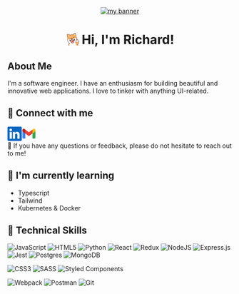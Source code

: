 <p align="center">
  <a href="#" target="_blank" rel="noreferrer"><img src="https://github.com/daorichard/daorichard/assets/98173508/8e87f5ff-3a89-4549-8a82-10a7c4f554d5" alt="my banner"></a>
</p>
<div align='center'style="text-align: center;">
  <h1 style="display: flex; align-items: center; justify-content: center;">
    <img src="./images/shiba_wave.png" height="32" style="margin-right: 5px; vertical-align: -5px" />
    Hi, I'm Richard!
  </h1>
</div>

## About Me

I'm a software engineer. I have an enthusiasm for building beautiful and innovative web applications. I love to tinker with anything UI-related.

<!-- Why I enjoy coding - making an impact on a wider scale, building and creating something that is my own,  -->

<!-- - 🖥. Check out my portfolio @ [daorichard.com!](https://google.com) -->

<!-- - Best way to reach me: daorichard0901@gmail.com -->

## 🤝 Connect with me

<a href="https://www.linkedin.com/in/rdao/"><img src='./images/linkedin.png' align='left' alt='linkedin' height='32'/></a>
<a href="mailto:daorichard0901@gmail.com"><img src='./images/gmail.png' align='left' alt='Mail' height='32'/></a>
</br>
</br>
💬 If you have any questions or feedback, please do not hesitate to reach out to me!

## 🌱 I'm currently learning

- Typescript
- Tailwind
- Kubernetes & Docker

## 💼 Technical Skills

![JavaScript](https://img.shields.io/badge/javascript-%23323330.svg?style=for-the-badge&logo=javascript&logoColor=%23F7DF1E)
![HTML5](https://img.shields.io/badge/HTML5-E34F26?style=for-the-badge&logo=html5&logoColor=white)
![Python](https://img.shields.io/badge/python-3670A0?style=for-the-badge&logo=python&logoColor=ffdd54)
![React](https://img.shields.io/badge/react-%2320232a.svg?style=for-the-badge&logo=react&logoColor=%2361DAFB)
![Redux](https://img.shields.io/badge/redux-%23593d88.svg?style=for-the-badge&logo=redux&logoColor=white)
![NodeJS](https://img.shields.io/badge/node.js-6DA55F?style=for-the-badge&logo=node.js&logoColor=white)
![Express.js](https://img.shields.io/badge/express.js-%23404d59.svg?style=for-the-badge&logo=express&logoColor=%2361DAFB)
![Jest](https://img.shields.io/badge/-jest-%23C21325?style=for-the-badge&logo=jest&logoColor=white)
![Postgres](https://img.shields.io/badge/postgres-%23316192.svg?style=for-the-badge&logo=postgresql&logoColor=white)
![MongoDB](https://img.shields.io/badge/MongoDB-%234ea94b.svg?style=for-the-badge&logo=mongodb&logoColor=white)
<br>

![CSS3](https://img.shields.io/badge/css3-%231572B6.svg?style=for-the-badge&logo=css3&logoColor=white)
![SASS](https://img.shields.io/badge/SASS-hotpink.svg?style=for-the-badge&logo=SASS&logoColor=white)
![Styled Components](https://img.shields.io/badge/styled--components-DB7093?style=for-the-badge&logo=styled-components&logoColor=white)
<br>

![Webpack](https://img.shields.io/badge/webpack-%238DD6F9.svg?style=for-the-badge&logo=webpack&logoColor=black)
![Postman](https://img.shields.io/badge/Postman-FF6C37?style=for-the-badge&logo=postman&logoColor=white)
![Git](https://img.shields.io/badge/git-%23F05033.svg?style=for-the-badge&logo=git&logoColor=white)
